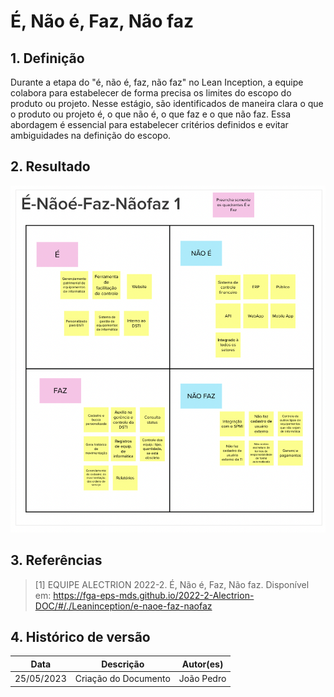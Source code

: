 # É, Não é, Faz, Não faz

## 1. Definição

Durante a etapa do "é, não é, faz, não faz" no Lean Inception, a equipe colabora para estabelecer de forma precisa os limites do escopo do produto ou projeto. Nesse estágio, são identificados de maneira clara o que o produto ou projeto é, o que não é, o que faz e o que não faz. Essa abordagem é essencial para estabelecer critérios definidos e evitar ambiguidades na definição do escopo.

## 2. Resultado

![É, Não é, Faz, Não faz](../../assets/lean-inception/faz-nao-faz.png)

## 3. Referências

> [1] EQUIPE ALECTRION 2022-2. É, Não é, Faz, Não faz. Disponível em: https://fga-eps-mds.github.io/2022-2-Alectrion-DOC/#/./Leaninception/e-naoe-faz-naofaz


## 4. Histórico de versão

|**Data**|**Descrição**|**Autor(es)**|
|--------|-------------|--------------|
|25/05/2023| Criação do Documento | João Pedro |


